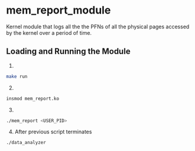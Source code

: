 # mem_report_module

Kernel module that logs all the the PFNs of all the physical pages accessed by the kernel over a period of time. 

## Loading and Running the Module

1.  
```bash
make run
```
2. 
```bash
insmod mem_report.ko
```
3. 
```bash
./mem_report <USER_PID>
```
4. After previous script terminates
```bash
./data_analyzer
```





